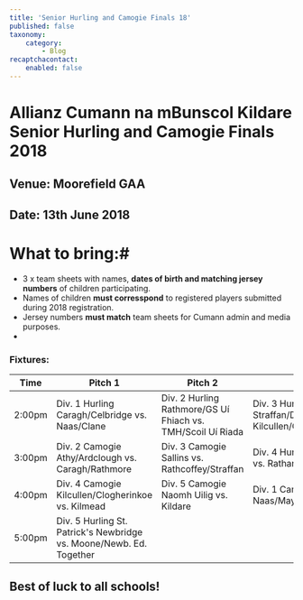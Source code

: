 ```yaml
---
title: 'Senior Hurling and Camogie Finals 18'
published: false
taxonomy:
    category:
        - Blog
recaptchacontact:
    enabled: false
---
```


# Allianz Cumann na mBunscol Kildare Senior Hurling and Camogie Finals 2018
## Venue: Moorefield GAA
## Date: 13th June 2018

# What to bring:#
* 3 x team sheets with names, **dates of birth and matching jersey numbers** of children participating.
* Names of children **must corresspond** to registered players submitted during 2018 registration.
* Jersey numbers **must match** team sheets for Cumann admin and media purposes.
* 
### Fixtures:
Time | Pitch 1 | Pitch 2 | Pitch 3
--- | --- | --- | ---
2:00pm | Div. 1 Hurling Caragh/Celbridge vs. Naas/Clane | Div. 2 Hurling Rathmore/GS Uí Fhiach vs. TMH/Scoil Uí Riada | Div. 3 Hurling Straffan/Dunlavin vs. Kilcullen/Cappagh/Prosperous
3:00pm | Div. 2 Camogie Athy/Ardclough vs. Caragh/Rathmore | Div. 3 Camogie Sallins vs. Rathcoffey/Straffan | Div. 4 Hurling GS Chill Dara vs. Rathangan/Kildare 
4:00pm | Div. 4 Camogie Kilcullen/Clogherinkoe vs. Kilmead | Div. 5  Camogie Naomh Uilig vs. Kildare | Div. 1 Camogie Clane vs. Naas/Maynooth
5:00pm | Div. 5 Hurling St. Patrick's Newbridge vs. Moone/Newb. Ed. Together |

## Best of luck to all schools! ##